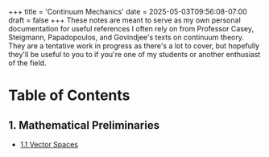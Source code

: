 +++
title = 'Continuum Mechanics'
date = 2025-05-03T09:56:08-07:00
draft = false
+++
These notes are meant to serve as my own personal documentation for useful references I often rely on from Professor Casey, Steigmann, Papadopoulos, and Govindjee's texts on continuum theory. They are a tentative work in progress as there's a lot to cover, but hopefully they'll be useful to you to if you're one of my students or another enthusiast of the field. 
# Table of Contents 
## 1. Mathematical Preliminaries
<ul>
    <li><a href="https://aaronmachuca.com/academia/notes/cmech/vector-spaces/">1.1 Vector Spaces</a>
</ul>

